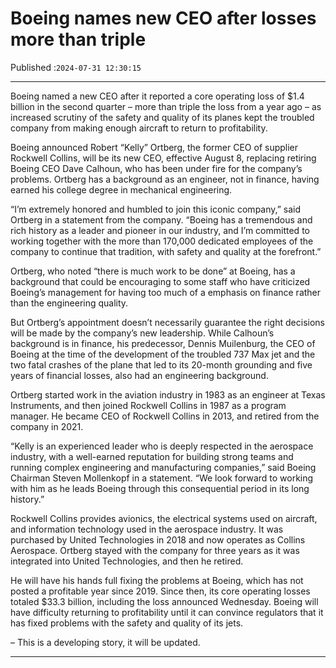 # Boeing names new CEO after losses more than triple

Published :`2024-07-31 12:30:15`

---

Boeing named a new CEO after it reported a core operating loss of $1.4 billion in the second quarter – more than triple the loss from a year ago – as increased scrutiny of the safety and quality of its planes kept the troubled company from making enough aircraft to return to profitability.

Boeing announced Robert “Kelly” Ortberg, the former CEO of supplier Rockwell Collins, will be its new CEO, effective August 8, replacing retiring Boeing CEO Dave Calhoun, who has been under fire for the company’s problems. Ortberg has a background as an engineer, not in finance, having earned his college degree in mechanical engineering.

“I’m extremely honored and humbled to join this iconic company,” said Ortberg in a statement from the company. “Boeing has a tremendous and rich history as a leader and pioneer in our industry, and I’m committed to working together with the more than 170,000 dedicated employees of the company to continue that tradition, with safety and quality at the forefront.”

Ortberg, who noted “there is much work to be done” at Boeing, has a background that could be encouraging to some staff who have criticized Boeing’s management for having too much of a emphasis on finance rather than the engineering quality.

But Ortberg’s appointment doesn’t necessarily guarantee the right decisions will be made by the company’s new leadership. While Calhoun’s background is in finance, his predecessor, Dennis Muilenburg, the CEO of Boeing at the time of the development of the troubled 737 Max jet and the two fatal crashes of the plane that led to its 20-month grounding and five years of financial losses, also had an engineering background.

Ortberg started work in the aviation industry in 1983 as an engineer at Texas Instruments, and then joined Rockwell Collins in 1987 as a program manager. He became CEO of Rockwell Collins in 2013, and retired from the company in 2021.

“Kelly is an experienced leader who is deeply respected in the aerospace industry, with a well-earned reputation for building strong teams and running complex engineering and manufacturing companies,” said Boeing Chairman Steven Mollenkopf in a statement. “We look forward to working with him as he leads Boeing through this consequential period in its long history.”

Rockwell Collins provides avionics, the electrical systems used on aircraft, and information technology used in the aerospace industry. It was purchased by United Technologies in 2018 and now operates as Collins Aerospace. Ortberg stayed with the company for three years as it was integrated into United Technologies, and then he retired.

He will have his hands full fixing the problems at Boeing, which has not posted a profitable year since 2019. Since then, its core operating losses totaled $33.3 billion, including the loss announced Wednesday. Boeing will have difficulty returning to profitability until it can convince regulators that it has fixed problems with the safety and quality of its jets.

– This is a developing story, it will be updated.

---

